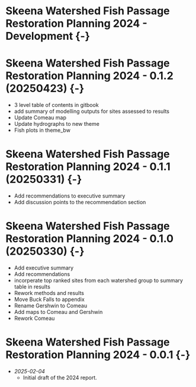 # Skeena Watershed Fish Passage Restoration Planning 2024 - Development {-}


# Skeena Watershed Fish Passage Restoration Planning 2024 - 0.1.2 (20250423) {-}
  - 3 level table of contents in gitbook
  - add summary of modelling outputs for sites assessed to results
  - Update Comeau map
  - Update hydrographs to new theme
  - Fish plots in theme_bw


# Skeena Watershed Fish Passage Restoration Planning 2024 - 0.1.1 (20250331) {-}
  - Add recommendations to executive summary
  - Add discussion points to the recommendation section


# Skeena Watershed Fish Passage Restoration Planning 2024 - 0.1.0 (20250330) {-}

  - Add executive summary
  - Add recommendations
  - incorperate top ranked sites from each watershed group to summary table in results
  - Rework methods and results
  - Move Buck Falls to appendix
  - Rename Gershwin to Comeau
  - Add maps to Comeau and Gershwin
  - Rework Comeau

# Skeena Watershed Fish Passage Restoration Planning 2024 - 0.0.1 {-}

- *2025-02-04*  
  - Initial draft of the 2024 report.

